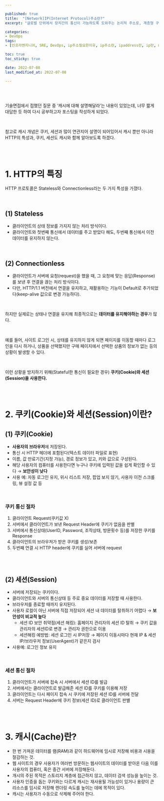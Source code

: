 ```yaml
---

published: true
title:  "[Network]IP(Internet Protocol)주소란?"
excerpt: "글로벌 단위에서 장치간의 통신이 가능하도록 도와주는 논리적 주소로, 계층형 구조를 통해 장거리에 있는 다른 기기와 연결할 수 있게 해준다"

categories:
- DevOps
tags:
- [인프라엔지니어, SRE, DevOps, ip주소필요한이유, ip주소란, ipaddress란, ip란, mac주소란, ip와 mac주소차이]

toc: true
toc_sticky: true

date: 2022-07-08
last_modified_at: 2022-07-08

---
```


<br/><br/>

기술면접에서 접했던 질문 중 ‘캐시에 대해 설명해달라’는 내용이 있었는데, 너무 짧게 대답한 듯 하여 다시 공부하고자 포스팅을 작성하게 되었다. 

<br/>

참고로 캐시 개념은 쿠키, 세션과 많이 연관지어 설명이 되어있어서 캐시 뿐만 아니라 HTTP의 특성과, 쿠키, 세션도 캐시와 함께 알아보도록 하겠다.

<br/><br/>

# 1. HTTP의 특징

HTTP 프로토콜은 Stateless와 Connectionless라는 두 가지 특성을 가졌다.

<br/>

## (1) Stateless

- 클라이언트의 상태 정보를 가지지 않는 처리 방식이다.
- 클라이언트와 첫번째 통신에서 데이터를 주고 받았다 해도, 두번째 통신에서 이전 데이터를 유지하지 않는다.

<br/>

## (2) Connectionless

- 클라이언트가 서버에 요청(request)을 했을 때, 그 요청에 맞는 응답(Response)를 보낸 후 연결을 끊는 처리 방식이다.
- 다만, HTTP/1.1 버전에서 연결을 유지하고, 재활용하는 기능이 Default로 추가되었다(keep-alive 값으로 변경 가능하다).

<br/>

하지만 실제로는 상태나 연결을 유지해 최종적으로는 **데이터를 유지해야하는 경우**가 많다.

<br/>

예를 들어, 사이트 로그인 시, 상태를 유지하지 않게 되면 페이지를 이동할 때마다 로그인을 다시 하거나, 상품을 선택했지만 구매 페이지에서 선택한 상품의 정보가 없는 등의 상황이 발생할 수 있다.

<br/>

이런 상황을 방지하기 위해(Stateful한 통신이 필요한 경우) **쿠키(Cookie)와 세션(Session)을 사용한다.**

<br/><br/>

# 2. 쿠키(Cookie)와 세션(Session)이란?

## (1) 쿠키(Cookie)

- **사용자의 브라우저**에 저장된다.
- 통신 시 HTTP 헤더에 포함된다(텍스트 데이터 파일로 표현)
- 이름, 값 만료기간(지정 가능), 경로 정보가 있고, 키와 값으로 구성된다.
- 해당 사용자의 컴퓨터를 사용한다면 누구나 쿠키에 입력된 값을 쉽게 확인할 수 있다 → **보안성이 낮다**
- 사용 예: 자동 로그인 유지, 위시 리스트 저장, 팝업 보지 않기, 사용자 이전 스크롤링, 뷰 설정 값 등

<br/>

### 쿠키 통신 절차

1. 클라이언트 Request(쿠키값 X)
2. 서버에서 클라이언트가 보낸 Request Header에 쿠키가 없음을 판별
3. 서버에서 통신상태(UserID, Password, 조작상태, 방문횟수 등)를 저장한 쿠키를 Response
4. 클라이언트의 브라우저가 받은 쿠키를 생성/보존
5. 두번째 연결 시 HTTP header에 쿠키를 실어 서버에 request

<br/><br/>

## (2) 세션(Session)

- 서버에 저장되는 쿠키이다.
- 클라이언트와 서버의 통신상태 등 주로 중요 데이터를 저장할 때 사용한다.
- 브라우저를 종료할 때까지 유지된다.
- 사용자 로컬이 아닌 서버에 직접 저장되어 세션 내 데이터를 탈취하기 어렵다 → **보안성이 비교적 높다**
    - 세션 ID 보안 취약점(세션 해킹): 홈페이지 관리자의 세션 ID 탈취 → 쿠키 값을 관리자의 세션ID로 변경 → 관리자 권한으로 이용
    - 세션해킹 예방법: 세션 로그인 시 IP저장 → 페이지 이동시마다 현재 IP & 세션 IP/브라우저 정보(UserAgent)가 같은지 검사
- 사용예: 로그인 정보 유지

<br/>

### 세션 통신 절차

1. 클라이언트가 서버에 접속 시 서버에서 세션 ID를 발급
2. 서버에서는 클라이언트로 발급해준 세션 ID를 쿠키를 이용해 저장
3. 클라이언트는 다시 페이지 접속 시 쿠키에 저장된 세션 ID를 서버에 전달
4. 서버는 Request Header에 쿠키 정보(세션 ID)로 클라이언트 판별

<br/><br/>

# 3. 캐시(Cache)란?

- 한 번 가져온 데이터를 램(RAM)과 같이 하드웨어에 임시로 저장해 비용과 시용을 절감하는 것.
- 웹 사이트의 경우 사용자가 여러번 방문하는 웹사이트의 데이터를 받아온 다음 이를 사용자의 컴퓨터, 혹은 중간 서버에 저장해둔다.
- 개시의 주된 목적은 스토리지 계층에 접근하지 않고, 데이터 검색 성능을 높이는 것.
- 사용자 인증을 돕는 쿠키와는 다르게 캐시는 재사용될 가능성이 있거나 용량이 큰 리소스를 임시로 저장해 렌더링 속도를 높이는 데에 목적이 있다.
- 캐시는 사용자가 수동으로 삭제해 주어야 한다.

<br/><br/>
